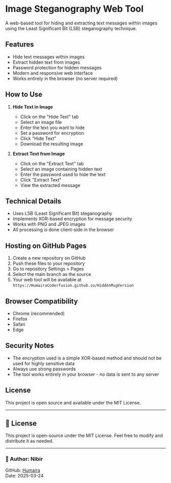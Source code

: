 # Image Steganography Web Tool

A web-based tool for hiding and extracting text messages within images using the Least Significant Bit (LSB) steganography technique.

## Features

- Hide text messages within images
- Extract hidden text from images
- Password protection for hidden messages
- Modern and responsive web interface
- Works entirely in the browser (no server required)

## How to Use

1. **Hide Text in Image**
   - Click on the "Hide Text" tab
   - Select an image file
   - Enter the text you want to hide
   - Set a password for encryption
   - Click "Hide Text"
   - Download the resulting image

2. **Extract Text from Image**
   - Click on the "Extract Text" tab
   - Select an image containing hidden text
   - Enter the password used to hide the text
   - Click "Extract Text"
   - View the extracted message

## Technical Details

- Uses LSB (Least Significant Bit) steganography
- Implements XOR-based encryption for message security
- Works with PNG and JPEG images
- All processing is done client-side in the browser

## Hosting on GitHub Pages

1. Create a new repository on GitHub
2. Push these files to your repository
3. Go to repository Settings > Pages
4. Select the main branch as the source
5. Your web tool will be available at `https://HumairaCoderfusion.github.io/HiddenMsgVersion`

## Browser Compatibility

- Chrome (recommended)
- Firefox
- Safari
- Edge

## Security Notes

- The encryption used is a simple XOR-based method and should not be used for highly sensitive data
- Always use strong passwords
- The tool works entirely in your browser - no data is sent to any server

## License

This project is open source and available under the MIT License.

---

## 📜 License

This project is open-source under the MIT License. Feel free to modify and distribute it as needed.

---

### 👤 Author: Nibir  
GitHub: [Humaira](https://www.github.com/HumairaCoderfusion)  
Date: 2025-03-24
